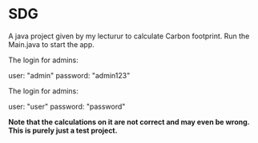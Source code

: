 # SDG
A java project given by my lecturur to calculate Carbon footprint.
Run the Main.java to start the app.




The login for admins:

user: "admin"
password: "admin123"

The login for admins:

user: "user"
password: "password"




**Note that the calculations on it are not correct and may even be wrong. This is purely just a test project.**
